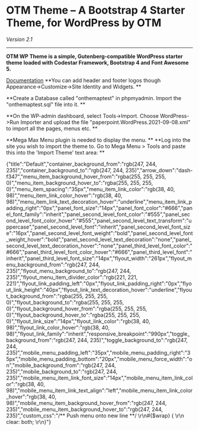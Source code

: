 # OTM Theme – A Bootstrap 4 Starter Theme, for WordPress by OTM

*Version 2.1*

------------------

**OTM WP Theme is a simple, Gutenberg-compatible WordPress starter theme loaded with Codestar Framework, Bootstrap 4 and Font Awesome 5.**

[Documentation](https://otm-wp-theme-docs.otm.now.sh/#/)
**You can add header and footer logos though Appearance->Customize->Site Identity and Widgets. **

**Create a Database called "onthemaptest" in phpmyadmin. Import the "onthemaptest.sql" file into it. **

**On the WP-admin dashboard, select Tools->Import. Choose WordPress->Run Importer and upload the file "paperpoint.WordPress.2021-09-08.xml" to import
all the pages, menus etc. **

**Mega Max Menu plugin is needed to display the menu. **
**Log into the site you wish to import the theme to. Go to Mega Menu > Tools and paste this into the 'Import Theme' text area: **

{"title":"Default","container_background_from":"rgb(247, 244, 235)","container_background_to":"rgb(247, 244, 235)","arrow_down":"dash-f347","menu_item_background_hover_from":"rgba(255, 255, 255, 0)","menu_item_background_hover_to":"rgba(255, 255, 255, 0)","menu_item_spacing":"35px","menu_item_link_color":"rgb(38, 40, 98)","menu_item_link_color_hover":"rgb(38, 40, 98)","menu_item_link_text_decoration_hover":"underline","menu_item_link_padding_right":"0px","panel_font_size":"14px","panel_font_color":"#666","panel_font_family":"inherit","panel_second_level_font_color":"#555","panel_second_level_font_color_hover":"#555","panel_second_level_text_transform":"uppercase","panel_second_level_font":"inherit","panel_second_level_font_size":"16px","panel_second_level_font_weight":"bold","panel_second_level_font_weight_hover":"bold","panel_second_level_text_decoration":"none","panel_second_level_text_decoration_hover":"none","panel_third_level_font_color":"#666","panel_third_level_font_color_hover":"#666","panel_third_level_font":"inherit","panel_third_level_font_size":"14px","flyout_width":"261px","flyout_menu_background_from":"rgb(247, 244, 235)","flyout_menu_background_to":"rgb(247, 244, 235)","flyout_menu_item_divider_color":"rgb(221, 221, 221)","flyout_link_padding_left":"0px","flyout_link_padding_right":"0px","flyout_link_height":"40px","flyout_link_text_decoration_hover":"underline","flyout_background_from":"rgba(255, 255, 255, 0)","flyout_background_to":"rgba(255, 255, 255, 0)","flyout_background_hover_from":"rgba(255, 255, 255, 0)","flyout_background_hover_to":"rgba(255, 255, 255, 0)","flyout_link_size":"14px","flyout_link_color":"rgb(38, 40, 98)","flyout_link_color_hover":"rgb(38, 40, 98)","flyout_link_family":"inherit","responsive_breakpoint":"990px","toggle_background_from":"rgb(247, 244, 235)","toggle_background_to":"rgb(247, 244, 235)","mobile_menu_padding_left":"35px","mobile_menu_padding_right":"35px","mobile_menu_padding_bottom":"20px","mobile_menu_force_width":"on","mobile_background_from":"rgb(247, 244, 235)","mobile_background_to":"rgb(247, 244, 235)","mobile_menu_item_link_font_size":"14px","mobile_menu_item_link_color":"rgb(38, 40, 98)","mobile_menu_item_link_text_align":"left","mobile_menu_item_link_color_hover":"rgb(38, 40, 98)","mobile_menu_item_background_hover_from":"rgb(247, 244, 235)","mobile_menu_item_background_hover_to":"rgb(247, 244, 235)","custom_css":"\/** Push menu onto new line **\/ \r\n#{$wrap} { \r\n    clear: both; \r\n}"}
